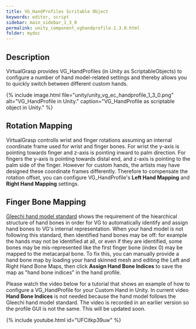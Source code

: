 ```yaml
---
title: VG_HandProfiles Scritable Object
keywords: editor, script
sidebar: main_sidebar_1_3_0
permalink: unity_component_vghandprofile.1.3.0.html
folder: mydoc
---
```


## Description

VirtualGrasp provides VG_HandProfiles (in Unity as ScriptableObjects) to configure a number of hand model-related settings and thereby allows you to quickly switch between different custom hands.

{% include image.html file="unity/unity_vg_ec_handprofile_1_3_0.png" alt="VG_HandProfile in Unity." caption="VG_HandProfile as scriptable object in Unity." %}


## Rotation Mapping

VirtualGrasp controlls wrist and finger rotations assuming an internal coordinate frame used for wrist and finger bones. For wrist the y-axis is pointing towards finger and z-axis is pointing inward to palm direction. For fingers the y-axis is pointing towards distal end, and z-axis is pointing to the palm side of the finger. However for custom hands, the artists may have designed these coordinate frames differently. Therefore to compensate the rotation offset, you can configure VG_HandProfile's **Left Hand Mapping** and **Right Hand Mapping** settings. 


## Finger Bone Mapping

[Gleechi hand model standard](avatars.1.3.0.html#hand-model-standard) shows the requirement of the hiearchical structure of hand bones in order for VG to automatically identify and assign hand bones to VG's internal representation. When your hand model is not following this standard, then identified hand bones may be off: for example the hands may not be identified at all, or even if they are identified, some bones may be mis-represented like the first finger bone (index 0) may be mapped to the metacarpal bone. To fix this, you can manually provide a hand bone map by loading your hand skinned mesh and editing the Left and Right Hand Bone Maps, then click **Assign Hand Bone Indices** to save the map as "hand bone indices" in the hand profile.


Please watch the video below for a tutorial that shows an example of how to configure a VG_HandProfile for your Custom Hand in Unity. In current video **Hand Bone Indices** is not needed because the hand model follows the Gleechi hand model standard. The video is recorded in an earlier version so the profile GUI is not the same. This will be updated soon.

{% include youtube.html id="UFCitkp39uw" %}